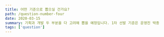 ```yaml
---
title: 어떤 기준으로 뽑으실 건가요?
path: /question-number-four
date: 2020-03-15
summary: 기획과 개발 두 부분을 다 고려해 뽑을 예정입니다. 1차 선발 기준은 운영진 박종현님 브런치에 있습니다. Members에 들어가 박종현님의 브런치 아이콘을 클릭해주세요!
tags: ['question']
---
```


